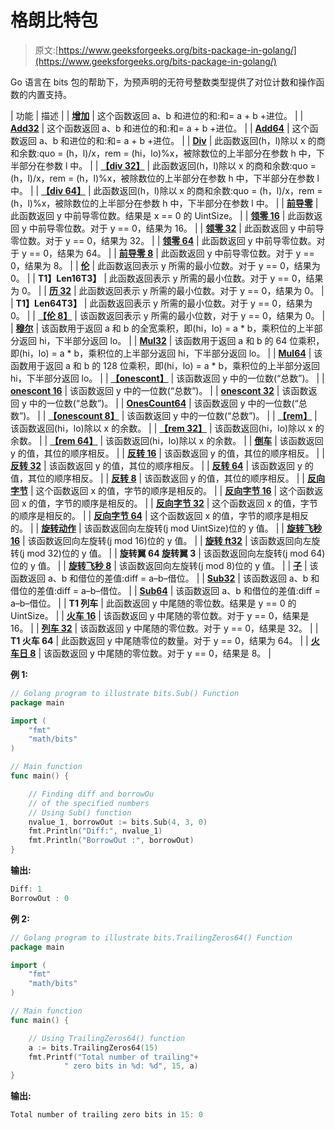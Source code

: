 # 格朗比特包

> 原文:[https://www.geeksforgeeks.org/bits-package-in-golang/](https://www.geeksforgeeks.org/bits-package-in-golang/)

Go 语言在 bits 包的帮助下，为预声明的无符号整数类型提供了对位计数和操作函数的内置支持。

| 功能 | 描述 |
| **[增加](https://www.geeksforgeeks.org/bits-add-function-in-golang-with-examples/)** | 这个函数返回 a、b 和进位的和:和= a + b +进位。 |
| **[Add32](https://www.geeksforgeeks.org/bits-add32-function-in-golang-with-examples/)** | 这个函数返回 a、b 和进位的和:和= a + b +进位。 |
| **[Add64](https://www.geeksforgeeks.org/bits-add64-function-in-golang-with-examples/)** | 这个函数返回 a、b 和进位的和:和= a + b +进位。 |
| **[Div](https://www.geeksforgeeks.org/bits-div-function-in-golang-with-examples/)** | 此函数返回(h，l)除以 x 的商和余数:quo = (h，l)/x，rem = (hi，lo)%x，被除数位的上半部分在参数 h 中，下半部分在参数 l 中。 |
| **[【div 32】](https://www.geeksforgeeks.org/bits-div32-function-in-golang-with-examples/)** | 此函数返回(h，l)除以 x 的商和余数:quo = (h，l)/x，rem = (h，l)%x，被除数位的上半部分在参数 h 中，下半部分在参数 l 中。 |
| **[【div 64】](https://www.geeksforgeeks.org/bits-div64-function-in-golang-with-examples/)** | 此函数返回(h，l)除以 x 的商和余数:quo = (h，l)/x，rem = (h，l)%x，被除数位的上半部分在参数 h 中，下半部分在参数 l 中。 |
| **[前导零](https://www.geeksforgeeks.org/bits-leadingzeros-function-in-golang-with-examples/)** | 此函数返回 y 中前导零位数。结果是 x == 0 的 UintSize。 |
| **[领零 16](https://www.geeksforgeeks.org/bits-leadingzeros16-function-in-golang-with-examples/)** | 此函数返回 y 中前导零位数。对于 y == 0，结果为 16。 |
| **[领零 32](https://www.geeksforgeeks.org/bits-leadingzeros32-function-in-golang-with-examples/)** | 此函数返回 y 中前导零位数。对于 y == 0，结果为 32。 |
| **[领零 64](https://www.geeksforgeeks.org/bits-leadingzeros64-function-in-golang-with-examples/)** | 此函数返回 y 中前导零位数。对于 y == 0，结果为 64。 |
| **[前导零 8](https://www.geeksforgeeks.org/bits-leadingzeros8-function-in-golang-with-examples/)** | 此函数返回 y 中前导零位数。对于 y == 0，结果为 8。 |
| **[伦](https://www.geeksforgeeks.org/bits-len-function-in-golang-with-examples/)** | 此函数返回表示 y 所需的最小位数。对于 y == 0，结果为 0。 |
| **T1】Len16T3】** | 此函数返回表示 y 所需的最小位数。对于 y == 0，结果为 0。 |
| **[历 32](https://www.geeksforgeeks.org/bits-len32-function-in-golang-with-examples/)** | 此函数返回表示 y 所需的最小位数。对于 y == 0，结果为 0。 |
| **T1】Len64T3】** | 此函数返回表示 y 所需的最小位数。对于 y == 0，结果为 0。 |
| **[【伦 8】](https://www.geeksforgeeks.org/bits-len8-function-in-golang-with-examples/)** | 该函数返回表示 y 所需的最小位数，对于 y == 0，结果为 0。 |
| **[穆尔](https://www.geeksforgeeks.org/bits-mul-function-in-golang-with-examples/)** | 该函数用于返回 a 和 b 的全宽乘积，即(hi，lo) = a * b，乘积位的上半部分返回 hi，下半部分返回 lo。 |
| **[Mul32](https://www.geeksforgeeks.org/bits-mul32-function-in-golang-with-examples/)** | 该函数用于返回 a 和 b 的 64 位乘积，即(hi，lo) = a * b，乘积位的上半部分返回 hi，下半部分返回 lo。 |
| **[Mul64](https://www.geeksforgeeks.org/bits-mul64-function-in-golang-with-examples/)** | 该函数用于返回 a 和 b 的 128 位乘积，即(hi，lo) = a * b，乘积位的上半部分返回 hi，下半部分返回 lo。 |
| **[【onescont】](https://www.geeksforgeeks.org/bits-onescount-function-in-golang-with-examples/)** | 该函数返回 y 中的一位数(“总数”)。 |
| **[onescont 16](https://www.geeksforgeeks.org/bits-onescount16-function-in-golang-with-examples/)** | 该函数返回 y 中的一位数(“总数”)。 |
| **[onescont 32](https://www.geeksforgeeks.org/bits-onescount32-function-in-golang-with-examples/)** | 该函数返回 y 中的一位数(“总数”)。 |
| **[OnesCount64](https://www.geeksforgeeks.org/bits-onescount64-function-in-golang-with-examples/)** | 该函数返回 y 中的一位数(“总数”)。 |
| **[【onescount 8】](https://www.geeksforgeeks.org/bits-onescount8-function-in-golang-with-examples/)** | 该函数返回 y 中的一位数(“总数”)。 |
| **[【rem】](https://www.geeksforgeeks.org/bits-rem-function-in-golang-with-examples/)** | 该函数返回(hi，lo)除以 x 的余数。 |
| **[【rem 32】](https://www.geeksforgeeks.org/bits-rem32-function-in-golang-with-examples/)** | 该函数返回(hi，lo)除以 x 的余数。 |
| **[【rem 64】](https://www.geeksforgeeks.org/bits-rem64-function-in-golang-with-examples/)** | 该函数返回(hi，lo)除以 x 的余数。 |
| **[倒车](https://www.geeksforgeeks.org/bits-reverse-function-in-golang-with-examples/)** | 该函数返回 y 的值，其位的顺序相反。 |
| **[反转 16](https://www.geeksforgeeks.org/bits-reverse16-function-in-golang-with-examples/)** | 该函数返回 y 的值，其位的顺序相反。 |
| **[反转 32](https://www.geeksforgeeks.org/bits-reverse32-function-in-golang-with-examples/)** | 该函数返回 y 的值，其位的顺序相反。 |
| **[反转 64](https://www.geeksforgeeks.org/bits-reverse64-function-in-golang-with-examples/)** | 该函数返回 y 的值，其位的顺序相反。 |
| **[反转 8](https://www.geeksforgeeks.org/bits-reverse8-function-in-golang-with-examples/)** | 该函数返回 y 的值，其位的顺序相反。 |
| **[反向字节](https://www.geeksforgeeks.org/bits-reversebytes-function-in-golang-with-examples/)** | 这个函数返回 x 的值，字节的顺序是相反的。 |
| **[反向字节 16](https://www.geeksforgeeks.org/bits-reversebytes16-function-in-golang-with-examples/)** | 这个函数返回 x 的值，字节的顺序是相反的。 |
| **[反向字节 32](https://www.geeksforgeeks.org/bits-reversebytes32-function-in-golang-with-examples/)** | 这个函数返回 x 的值，字节的顺序是相反的。 |
| **[反向字节 64](https://www.geeksforgeeks.org/bits-reversebytes64-function-in-golang-with-examples/)** | 这个函数返回 x 的值，字节的顺序是相反的。 |
| **[旋转动作](https://www.geeksforgeeks.org/bits-rotateleft-function-in-golang-with-examples/)** | 该函数返回向左旋转(j mod UintSize)位的 y 值。 |
| **[旋转飞秒 16](https://www.geeksforgeeks.org/bits-rotateleft16-function-in-golang-with-examples/)** | 该函数返回向左旋转(j mod 16)位的 y 值。 |
| **[旋转 ft32](https://www.geeksforgeeks.org/bits-rotateleft32-function-in-golang-with-examples/)** | 该函数返回向左旋转(j mod 32)位的 y 值。 |
| **旋转翼 64 旋转翼 3** | 该函数返回向左旋转(j mod 64)位的 y 值。 |
| **[旋转飞秒 8](https://www.geeksforgeeks.org/bits-rotateleft8-function-in-golang-with-examples/)** | 该函数返回向左旋转(j mod 8)位的 y 值。 |
| **[子](https://www.geeksforgeeks.org/bits-sub-function-in-golang-with-examples/)** | 该函数返回 a、b 和借位的差值:diff = a–b–借位。 |
| **[Sub32](https://www.geeksforgeeks.org/bits-sub32-function-in-golang-with-examples/)** | 该函数返回 a、b 和借位的差值:diff = a–b–借位。 |
| **[Sub64](https://www.geeksforgeeks.org/bits-sub64-function-in-golang-with-examples/)** | 该函数返回 a、b 和借位的差值:diff = a–b–借位。 |
| **T1 列车** | 此函数返回 y 中尾随的零位数。结果是 y == 0 的 UintSize。 |
| **[火车 16](https://www.geeksforgeeks.org/bits-trailingzeros16-function-in-golang-with-examples/)** | 该函数返回 y 中尾随的零位数。对于 y == 0，结果是 16。 |
| **[列车 32](https://www.geeksforgeeks.org/bits-trailingzeros32-function-in-golang-with-examples/)** | 该函数返回 y 中尾随的零位数。对于 y == 0，结果是 32。 |
| **T1 火车 64** | 此函数返回 y 中尾随零位的数量。对于 y == 0，结果为 64。 |
| **[火车日 8](https://www.geeksforgeeks.org/bits-trailingzeros8-function-in-golang-with-examples/)** | 该函数返回 y 中尾随的零位数。对于 y == 0，结果是 8。 |

**例 1:**

```go
// Golang program to illustrate bits.Sub() Function
package main

import (
    "fmt"
    "math/bits"
)

// Main function
func main() {

    // Finding diff and borrowOu
    // of the specified numbers
    // Using Sub() function
    nvalue_1, borrowOut := bits.Sub(4, 3, 0)
    fmt.Println("Diff:", nvalue_1)
    fmt.Println("BorrowOut :", borrowOut)
}
```

**输出:**

```go
Diff: 1
BorrowOut : 0
```

**例 2:**

```go
// Golang program to illustrate bits.TrailingZeros64() Function
package main

import (
    "fmt"
    "math/bits"
)

// Main function
func main() {

    // Using TrailingZeros64() function
    a := bits.TrailingZeros64(15)
    fmt.Printf("Total number of trailing"+
            " zero bits in %d: %d", 15, a)
}
```

**输出:**

```go
Total number of trailing zero bits in 15: 0
```